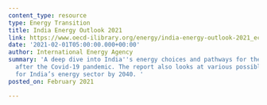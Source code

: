 ```yaml
---
content_type: resource
type: Energy Transition
title: India Energy Outlook 2021
link: https://www.oecd-ilibrary.org/energy/india-energy-outlook-2021_ec2fd78d-en
date: '2021-02-01T05:00:00.000+00:00'
author: International Energy Agency
summary: 'A deep dive into India''s energy choices and pathways for the future, especially
  after the Covid-19 pandemic. The report also looks at various possible scenarios
  for India’s energy sector by 2040. '
posted_on: February 2021

---
```

